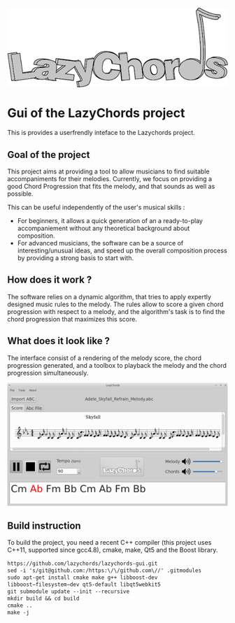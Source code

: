 ![logo](logo.png)

# Gui of the LazyChords project

This is provides a userfrendly inteface to the Lazychords project.

## Goal of the project

This project aims at providing a tool to allow musicians to find suitable accompaniments for their melodies. Currently, we focus on providing a good Chord Progression that fits the melody, and that sounds as well as possible.

This can be useful independently of the user's musical skills : 
* For beginners, it allows a quick generation of an a ready-to-play accompaniement without any theoretical background about composition.
* For advanced musicians, the software can be a source of interesting/unusual ideas, and speed up the overall composition process by providing a strong basis to start with.


## How does it work ?

The software relies on a dynamic algorithm, that tries to apply expertly designed music rules to the melody. The rules allow to score a given chord progression with respect to a melody, and the algorithm's task is to find the chord progression that maximizes this score.

## What does it look like ?

The interface consist of a rendering of the melody score, the chord progression generated, and a toolbox to playback the melody and the chord progression simultaneously.

![gui](GUI.jpg)


## Build instruction

To build the project, you need a recent C++ compiler (this project uses C++11, supported since gcc4.8), cmake, make, Qt5 and the Boost library.

```
https://github.com/lazychords/lazychords-gui.git
sed -i 's/git@github.com:/https:\/\/github.com\//' .gitmodules
sudo apt-get install cmake make g++ libboost-dev  libboost−filesystem−dev qt5-default libqt5webkit5
git submodule update --init --recursive
mkdir build && cd build
cmake ..
make -j
```
